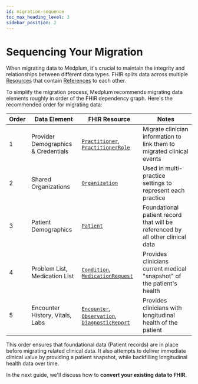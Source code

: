 ```yaml
---
id: migration-sequence
toc_max_heading_level: 3
sidebar_position: 2
---
```


# Sequencing Your Migration

[resources]: /docs/fhir-basics#storing-data-resources
[references]: /docs/fhir-basics#linking-data-references


When migrating data to Medplum, it's crucial to maintain the integrity and relationships between different data types. FHIR splits data across multiple [Resources](resources) that contain [References](references) to each other.

To simplify the migration process, Medplum recommends migrating data elements roughly in order of the FHIR dependency graph. Here's the recommended order for migrating data:



| Order | Data Element                        | FHIR Resource                                                                                                                                                             | Notes                                                                          |
| ----- | ----------------------------------- | ------------------------------------------------------------------------------------------------------------------------------------------------------------------------- | ------------------------------------------------------------------------------ |
| 1     | Provider Demographics & Credentials | [`Practitioner`](/docs/api/fhir/resources/practitioner), [`PractitionerRole`](/docs/api/fhir/resources/practitionerrole)                                                  | Migrate clinician information to link them to migrated clinical events         |
| 2     | Shared Organizations                | [`Organization`](/docs/api/fhir/resources/organization)                                                                                                                   | Used in multi-practice settings to represent each practice                     |
| 3     | Patient Demographics                | [`Patient`](/docs/api/fhir/resources/patient)                                                                                                                             | Foundational patient record that will be referenced by all other clinical data |
| 4     | Problem List, Medication List       | [`Condition`](/docs/api/fhir/resources/condition), [`MedicationRequest`](/docs/api/fhir/resources/medicationrequest)                                                      | Provides clinicians current medical "snapshot" of the patient's health         |
| 5     | Encounter History, Vitals, Labs     | [`Encounter`](/docs/api/fhir/resources/encounter), [`Observation`](/docs/api/fhir/resources/observation), [`DiagnosticReport`](/docs/api/fhir/resources/diagnosticreport) | Provides clinicians with longitudinal health of the patient                    |

This order ensures that foundational data (Patient records) are in place before migrating related clinical data. It also attempts to deliver immediate clinical value by providing a patient snapshot, while backfilling longitudinal health data over time.


In the next guide, we'll discuss how to **convert your existing data to FHIR.**
